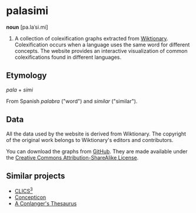 # palasimi

**noun** [pa.laˈsi.mi]

1.  A collection of colexification graphs extracted from [Wiktionary](https://en.wiktionary.org/wiki/Wiktionary:Main_Page).
    Colexification occurs when a language uses the same word for different concepts.
    The website provides an interactive visualization of common colexifications found in different languages.

## Etymology

_pala_ + _simi_

From Spanish _palabra_ ("word") and _similar_ ("similar").

## Data

All the data used by the website is derived from Wiktionary.
The copyright of the original work belongs to Wiktionary's editors and contributors.

You can download the graphs from [GitHub](https://github.com/palasimi/colexification-graphs/releases).
They are made available under the [Creative Commons Attribution-ShareAlike License](https://creativecommons.org/licenses/by-sa/3.0/).

## Similar projects

- [CLICS<sup>3</sup>](https://clics.clld.org/)
- [Concepticon](https://concepticon.clld.org/)
- [A Conlanger's Thesaurus](https://fiatlingua.org/wp-content/uploads/2014/08/fl-000024-01.pdf)
